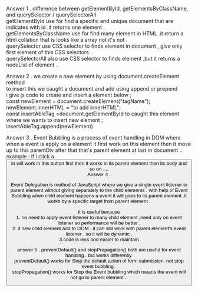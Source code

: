Answer 1 .
    difference between getElementById, getElementsByClassName, and querySelector / querySelectorAll <br>
	 getElementById use for find a specific and unique document that are indicates with id .it returns one element . <br>
	  getElementsByClassName use for find many element in HTML .it return a html collation that is looks like a array not it's not .<br>
	 querySelector use CSS selector to finds element in document , give only first element of this CSS selectors .<br>
	 querySelectorAll also use CSS selector to finds element ,but it returns a nodeList of element ..<br>

Answer 2 .
		we create a new element by using document.createElement method <br>
	to insert this we caught a document and add using append or prepend <br>
		 i give js code to create and insert a element below ;<br>
				const newElement = document.createElement("tagName");<br>
            newElement.innerHTML = "to add innerHTML";<br>
				const insertAbleTag =document.getElementById to caught this element where we wants to insert new element ;<br>
            insertAbleTag.append(newElement)<br>

Answer 3  .
		Event Bubbling is a process of event handling in DOM where when a event is apply on a element it first work on this element then it move up to this parentDiv after that that's parent element at last in document .. <br>
			example : if i click a <button> in will work in this button first then it works in its parent element then its body and so on ....<br>
Answer 4  .

  Event Delegation is method of JavaScript where we give a single event listener to parent element without giving separately to the child elements . with help of Event Bubbling when child element happens a event it will goes to its parent element .it works by a specific target from parent element .<br>

  it is useful because<br>
        1. no need to apply event listener to many child element ,need only on event listener so performance will be better .<br>
        2. if new child element add to DOM , it can still work with parent element's event listener . so it will be dynamic .<br>
        3.code is less and easier to maintain 

answer 5  .
	  preventDefault() and stopPropagation() both are useful for event handling . but works differently.<br>
		 preventDefault() works for Stop the default action of form submission. not stop event bubbling .<br>
		 stopPropagation() works for Stop the Event bubbling which means the event will not go to parent element ..<br>
        


